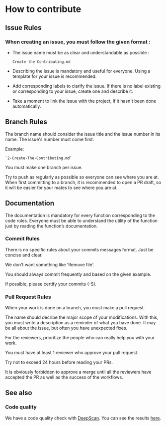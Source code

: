 # How to contribute

## Issue Rules

### When creating an issue, you must follow the given format :

- The issue name must be as clear and understandable as possible :

  `Create the Contributing.md`

- Describing the issue is mandatory and useful for everyone. Using a template for your issue is recommended.
- Add corresponding labels to clarify the issue. If there is no label existing or corresponding to your issue, create one and describe it.
- Take a moment to link the issue with the project, if it hasn't been done automatically.

## Branch Rules

The branch name should consider the issue title and the issue number in its name. The issue's number must come first.

Example:

    `2-Create-The-Contributing.md`

You must make one branch per issue.

Try to push as regularly as possible so everyone can see where you are at. When first committing to a branch, it is recommended to open a PR draft, so it will be easier for your mates to see where you are at.

## Documentation

The documentation is mandatory for every function corresponding to the code rules. Everyone must be able to understand the utility of the function just by reading the function’s documentation.

### Commit Rules

There is no specific rules about your commits messages format. Just be concise and clear.

We don't want something like 'Remove file'.

You should always commit frequently and based on the given example.

If possible, please certify your commits (-S).

### Pull Request Rules

When your work is done on a branch, you must make a pull request.

The name should decribe the major scope of your modifications. With this, you must write a description as a reminder of what you have done. It may be all about the issue, but often you have unexpected fixes.

For the reviewers, prioritize the people who can really help you with your work.

You must have at least 1 reviewer who approve your pull request.

Try not to exceed 24 hours before reading your PRs.

It is obviously forbidden to approve a merge until all the reviewers have accepted the PR as well as the success of the workflows.

## See also

### Code quality

We have a code quality check with [DeepScan](https://deepscan.io/). You can see the results [here](https://deepscan.io/dashboard/#view=project&tid=22612&pid=25903&bid=817294&prid=&subview=overview).